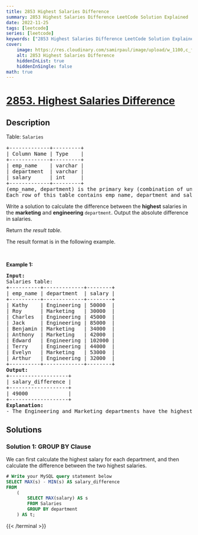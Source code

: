 ```yaml
---
title: 2853 Highest Salaries Difference
summary: 2853 Highest Salaries Difference LeetCode Solution Explained
date: 2022-11-25
tags: [leetcode]
series: [leetcode]
keywords: ["2853 Highest Salaries Difference LeetCode Solution Explained in all languages", "2853 Highest Salaries Difference", "LeetCode", "leetcode solution in Python3 C++ Java Go PHP Ruby Swift TypeScript Rust C# JavaScript C", "GeeksforGeeks", "InterviewBit", "Coding Ninjas", "HackerRank", "HackerEarth", "CodeChef", "TopCoder", "AlgoExpert", "freeCodeCamp", "Codeforces", "GitHub", "AtCoder", "Samir Paul"]
cover:
    image: https://res.cloudinary.com/samirpaul/image/upload/w_1100,c_fit,co_rgb:FFFFFF,l_text:Arial_75_bold:2853 Highest Salaries Difference - Solution Explained/problem-solving.webp
    alt: 2853 Highest Salaries Difference
    hiddenInList: true
    hiddenInSingle: false
math: true
---
```



# [2853. Highest Salaries Difference](https://leetcode.com/problems/highest-salaries-difference)


## Description

<p>Table: <code><font face="monospace">Salaries</font></code></p>

<pre>
+-------------+---------+ 
| Column Name | Type    | 
+-------------+---------+ 
| emp_name    | varchar | 
| department  | varchar | 
| salary      | int     |
+-------------+---------+
(emp_name, department) is the primary key (combination of unique values) for this table.
Each row of this table contains emp_name, department and salary. There will be <strong>at least one</strong> entry for the engineering and marketing departments.
</pre>

<p>Write a solution&nbsp;to calculate the difference between the <strong>highest</strong> salaries in the <strong>marketing</strong> and <strong>engineering</strong> <code>department</code>. Output the absolute difference in salaries.</p>

<p>Return<em> the result table.</em></p>

<p>The&nbsp;result format is in the following example.</p>

<p>&nbsp;</p>
<p><strong class="example">Example 1:</strong></p>

<pre>
<strong>Input:</strong> 
Salaries table:
+----------+-------------+--------+
| emp_name | department  | salary |
+----------+-------------+--------+
| Kathy    | Engineering | 50000  |
| Roy      | Marketing   | 30000  |
| Charles  | Engineering | 45000  |
| Jack     | Engineering | 85000  | 
| Benjamin | Marketing   | 34000  |
| Anthony  | Marketing   | 42000  |
| Edward   | Engineering | 102000 |
| Terry    | Engineering | 44000  |
| Evelyn   | Marketing   | 53000  |
| Arthur   | Engineering | 32000  |
+----------+-------------+--------+
<strong>Output:</strong> 
+-------------------+
| salary_difference | 
+-------------------+
| 49000             | 
+-------------------+
<strong>Explanation:</strong> 
- The Engineering and Marketing departments have the highest salaries of 102,000 and 53,000, respectively. Resulting in an absolute difference of 49,000.
</pre>

## Solutions

### Solution 1: GROUP BY Clause

We can first calculate the highest salary for each department, and then calculate the difference between the two highest salaries.

<!-- tabs:start -->

```sql
# Write your MySQL query statement below
SELECT MAX(s) - MIN(s) AS salary_difference
FROM
    (
        SELECT MAX(salary) AS s
        FROM Salaries
        GROUP BY department
    ) AS t;
```
{{< /terminal >}}

<!-- tabs:end -->

<!-- end -->

